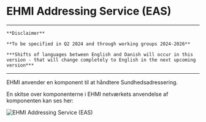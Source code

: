 # EHMI Addressing Service (EAS)

***
    **Disclaimer** 
    
    **To be specified in Q2 2024 and through working groups 2024-2026**

    ***Shifts of languages between English and Danish will occur in this version - that will change completely to English in the next upcoming version***
    
***

EHMI anvender en komponent til at håndtere Sundhedsadressering.

En skitse over komponenterne i EHMI netværkets anvendelse af komponenten kan ses her:

<p/>

![EHMI Addressing Service (EAS)](/ehmi/assets/images/3_EHMI_Sundhedsadresseringsservice_1315x551.png)
